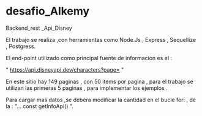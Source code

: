 # desafio_Alkemy
Backend_rest _Api_Disney


El trabajo se realiza  ,con herramientas  como Node.Js , Express , Sequellize , Postgress.

El end-point  utilizado  como principal fuente de informacion es el :

   " https://api.disneyapi.dev/characters?page= "

En este sitio hay  149 paginas  , con 50  items por pagina , para el trabajo se utilizan las primeras 5 paginas , para implementar los ejemplos .

Para cargar mas datos ,se debera modificar  la cantidad en el  bucle for: , 
de la : "... const getInfoApi() ".

